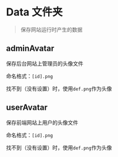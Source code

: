 # Data 文件夹

> 保存网站运行时产生的数据

## adminAvatar

保存后台网站上管理员的头像文件

命名格式：`[id].png`

找不到（没有设置）时，使用`def.png`作为头像



## userAvatar

保存前端网站上用户的头像文件

命名格式：`[id].png`

找不到（没有设置）时，使用`def.png`作为头像